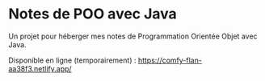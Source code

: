 # Notes de POO avec Java

Un projet pour héberger mes notes de Programmation Orientée Objet avec Java.

Disponible en ligne (temporairement) : https://comfy-flan-aa38f3.netlify.app/
